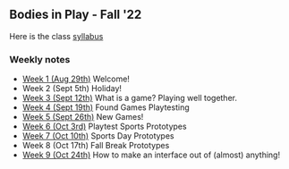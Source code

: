## Bodies in Play - Fall '22

Here is the class [syllabus](https://bit.ly/3TiPILr)

### Weekly notes
- [Week 1 (Aug 29th)](week1.md) Welcome!
- Week 2 (Sept 5th) Holiday!
- [Week 3 (Sept 12th)](week3.md) What is a game? Playing well together.
- [Week 4 (Sept 19th)](week4.md) Found Games Playtesting
- [Week 5 (Sept 26th)](week5.md) New Games!
- [Week 6 (Oct 3rd)](week6.md) Playtest Sports Prototypes
- [Week 7 (Oct 10th)](week7.md) Sports Day
Prototypes
- Week 8 (Oct 17th) Fall Break
Prototypes
- [Week 9 (Oct 24th)](week9.md) How to make an interface out of (almost) anything!